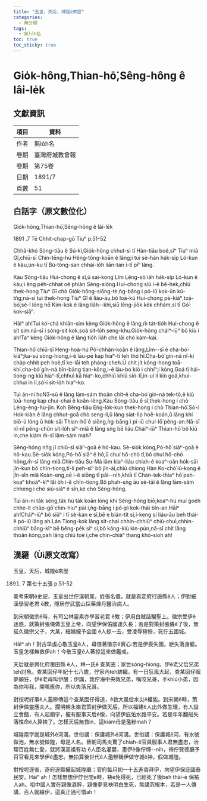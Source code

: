 ```yaml
---
title: "玉皇，天后，城隍ê來歷"
categories:
  - 無分類
tags:
  - 無lo̍h名
toc: true
toc_sticky: true
---
```


# Gio̍k-hông,Thian-hō͘,Sêng-hông ê lâi-le̍k

## 文獻資訊

| 項目 | 資料 |
|---|---|
| 作者 | 無lo̍h名 |
| 卷期 | 臺灣府城教會報 |
| 卷期 | 第75卷 |
| 日期 | 1891/7 |
| 頁數 | 51 |

## 白話字（原文數位化）

Gio̍k-hông,Thian-hō͘,Sêng-hông ê lâi-le̍k

1891 .7 Tē Chhit-chap-gō͘ Tiuⁿ p.51-52

Chhâ-khó Sòng-tiâu ê Sú-kì,Gio̍k-hông chhut-sì tī Hàn-tiâu boé,sìⁿ Tiuⁿ miâ Gî,chiū-sī Chin-tēng-hú Hêng-tông-koān ê lâng;i tuì sè-hàn ha̍k-si̍p Ló-kun ê kàu,ún-ku tī Bú-tông-san chhái-io̍h liān-tan i-tī pīⁿ lâng.

Kàu Sòng-tiâu Hui-chong ê sî,ū sai-kong Lîm Lêng-sò͘ ia̍h ha̍k-si̍p Ló-kun ê kàu;i ēng pe̍h-chhat oē phiàn Sèng-siōng.Hui-chong siū i-ê bê-hek,chiū thek-hong Tiuⁿ Gî chò Gio̍k-hông-siōng-tè,ǹg-bāng i pó-iū kok-ūn kú-tn̂g;nā-sī tuì thek-hong Tiuⁿ Gî ê liáu-āu,bô loā-kú Hui-chong pē-kiáⁿ,toā-bó͘,sè-î lóng hō͘ Kim-kok ê lâng lia̍h--khì,siū lêng-jio̍k ke̍k chhám,sí tī Gó͘-kok-siâⁿ.

Hāiⁿ ah!Tuì kó͘-chá khiân-sim kèng Gio̍k-hông ê lâng,m̄ ta̍t-tio̍h Hui-chong ê si̍t sim:nā-sī i sòng-sit kok,soà sit-lo̍h seng-khu.Gio̍k-hông cháiⁿ-iūⁿ bô kiù i ah!Taⁿ kèng Gio̍k-hông ê lâng tio̍h lia̍h che lâi chò kàm-kài.

Thian-hō͘ chiū-sī Heng-hoà-hú Pô͘-chhân-koān ê lâng,Lîm--sī ê cha-bó͘-kiáⁿ;ka-sū sòng-hiong,i-ê lāu-pē kap hiaⁿ-tī teh thó hî.Cha-bó͘ gín-ná nî-kí cha̍p chhit peh hoè,tī ke-lāi teh pháng-cheh.Ū chi̍t ji̍t kông-hong toā-khí,cha-bó͘ gín-ná bîn-bāng tian-kông,i-ê lāu-bó kiò i chhíⁿ;i kóng,Goá tī hái-tiong-ng kiù hiaⁿ-tī,chhuì kā hiaⁿ-ko,chhiú khiú sió-tī,in-uí lí kiò goá,khui-chhuì ìn lí,só͘-í sit-lo̍h hiaⁿ-ko.

Tuì án-ni ho͘N3-sū ê lâng lām-sám thoân chit-ê cha-bó͘ gín-ná tek-tō,ē kiù toā-hong kap chuí-chai ê koân-lêng.Kàu Sòng-tiâu ê sî,thek-hong i chò Lêng-èng-hu-jîn. Koh Bêng-tiâu Eńg-lo̍k-kun thek-hong i chò Thian-hō͘.Só͘-í Hok-kiàn ê lâng chhut-goā chò seng-lí,ū lâng siat-li̍p hoē-koán,ū lâng khí biō-ú lóng ū ho̍k-sāi Thian-hō͘ ê siōng,ǹg-bāng i pì-iū chuí-lō͘ pêng-an.Nā-sī nî-nî péng-chûn sit-lo̍h sìⁿ-miā ê lâng sǹg bē liáu.Cháiⁿ-iūⁿ Thian-hō͘ bô kiù in,che kiám m̄-sī lām-sám mah?

Sêng-hông nn̄g jī chiū-sī siâⁿ-goā ê hô-kau. Sè-sio̍k kóng,Pó-hō͘ siâⁿ-goā ê hô-kau.Sè-sio̍k kóng,Pó-hō͘ siâⁿ ê hô,ū chuí hō-chò tî,bô chuí hō-chò hông,m̄-sī lâng miâ.Chìn-tiâu Su-Má iām kiaⁿ-liáu chiah-ê koaⁿ-oân ho̍k-sāi jîn-kun bô chīn-tiong,tī-lí peh-sìⁿ bô jîn-ài,chiū chiong Hàn Ko-chó͘ iú-kong ê jîn-sîn miâ Koàn-eng,oē i-ê siōng tī pâi--ni̍h,khiā tī Chàn-tek-thiaⁿ hō͘ pah-koaⁿ khoàⁿ-kìⁿ lâi o̍h i-ê chīn-tiong.Bô phah-sǹg āu sè-tāi ê lâng lām-sám chheng i chò siú-siâⁿ ê sîn,ké chò Sêng-hông.

Tuì án-ni ta̍k séng,ta̍k hú ta̍k koān lóng khí Sêng-hông biō;koaⁿ-hú muí goe̍h chhe-it cha̍p-gō͘ chìn-hiuⁿ pài i,ǹg-bāng i pó-pì kok-thài bîn-an.Hāiⁿ ah!Cháiⁿ-iūⁿ bô siūⁿ i tī sè-kan e sî,bē e bián-tit sí,í-keng sí liáu-āu beh thài-ē pó-iū lâng ah.Lán Tiong-kok lâng si̍t-chai chhin-chhiūⁿ chiú-chuì,chhin-chhiūⁿ bāng-kìⁿ bē bêng-pe̍k siⁿ sí,bô káng-kiù kin-pún,nā-sī chi̍t lâng thoân kóng,pah lâng chiū toè i,che chin-chiàⁿ thang khó-sioh ah!

## 漢羅（Ùi原文改寫）

玉皇，天后，城隍ê來歷

1891. 7 第七十五張 p.51-52

查考宋朝ê史記，玉皇出世佇漢朝尾，姓張名儀，就是真定府行唐縣ê人；伊對細漢學習老君 ê教，隱居佇武當山採藥煉丹醫治病人。

到宋朝徽宗ê時，有司公林靈素亦學習老君 ê教；伊用白賊話騙聖上。徽宗受伊ê 迷惑，就策封張儀做玉皇上帝，向望伊保佑國運久長；若是對策封張儀ê了後，無偌久徽宗父子，大某，細姨攏予金國 ê人掠--去，受凌辱極慘，死佇五國城。

Hāiⁿ ah！對古早虔心敬玉皇ê人，毋值著徽宗ê實心:若是伊喪失國，紲失落身軀。玉皇怎樣無救伊ah！今敬玉皇ê人著掠這來做鑑戒。

天后就是興化府莆田縣 ê人，林--氏ê 查某囝；家世sòng-hiong，伊ê老父佮兄弟teh討魚。查某囡仔年紀十七八歲，佇家內teh紡織。有一日狂風大起，查某囡仔眠夢顛狂，伊ê老母叫伊醒；伊講，我佇海中央救兄弟，嘴咬兄哥，手khiú小弟，因為你叫我，開嘴應你，所以失落兄哥。

對按呢好事ê人濫糝傳這个查某囡仔得道，ē救大風佮水災ê權能。到宋朝ê時，策封伊做靈應夫人。擱明朝永樂君策封伊做天后。所以福建ê人出外做生理，有人設立會館，有人起廟宇，攏有服事天后ê像，向望伊庇佑水路平安。若是年年翻船失落性命ê人算袂了。怎樣天后無救in，這kiám毋是濫糝mah？

城隍兩字就是城外ê河溝。世俗講：保護城外ê河溝。世俗講：保護城ê河，有水號做池，無水號做隍，毋是人名。晉朝司馬炎驚了chiah-ê官員服事人君無盡忠，治理百姓無仁愛，就將漢高祖有功 ê人臣名灌嬰，畫伊ê像佇牌--ni̍h，徛佇贊德廳予百官看見來學伊ê盡忠。無拍算後世代ê人濫糝稱伊做守城ê神，假做城隍。

對按呢逐省，逐府逐縣攏起城隍廟；官府每月初一十五進香拜伊，向望伊保庇國泰民安。Hāiⁿ ah！怎樣無想伊佇世間e時，袂ē免得死，已經死了後beh thài-ē 保祐人ah。咱中國人實在親像酒醉，親像夢見袂明白生死，無講究根本，若是一人傳講，百人就綴伊，這真正通可惜ah！
